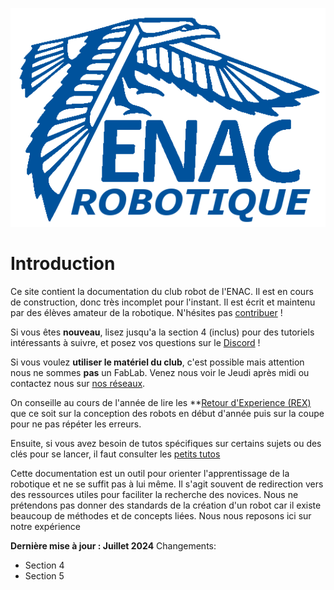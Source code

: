 <!-- 
<p align="center">
<img src="images/logo_IA.jpg"  alt="image" width="350" height="auto">
</p> -->
![](images/enac_robotique_logo.png "Bienvenu à l'ENAC Robotique !")

# Introduction

Ce site contient la documentation du club robot de l'ENAC. Il est en cours de construction, donc très incomplet pour l'instant. Il est écrit et maintenu par des élèves amateur de la robotique. N'hésites pas [contribuer](https://github.com/ENACRobotique/doc) !

Si vous êtes **nouveau**, lisez jusqu'a la section 4 (inclus) pour des tutoriels intéressants à suivre, et posez vos questions sur le [Discord](https://discord.com/invite/7sPZFxb) !

Si vous voulez **utiliser le matériel du club**, c'est possible mais attention nous ne sommes **pas** un FabLab. Venez nous voir le Jeudi après midi ou contactez nous sur [nos réseaux](organisation/contacts.md).

On conseille au cours de l'année de lire les **[Retour d'Experience (REX)](rex/asserv.md) que ce soit sur la conception des robots en début d'année puis sur la coupe pour ne pas répéter les erreurs.

Ensuite, si vous avez besoin de tutos spécifiques sur certains sujets ou des clés pour se lancer, il faut consulter les [petits tutos](petits_tutos/index.md)

Cette documentation est un outil pour orienter l'apprentissage de la robotique et ne se suffit pas à lui même. Il s'agit souvent de redirection vers des ressources utiles pour faciliter la recherche des novices. Nous ne prétendons pas donner des standards de la création d'un robot car il existe beaucoup de méthodes et de concepts liées. Nous nous reposons ici sur notre expérience



**Dernière mise à jour : Juillet 2024**
Changements:
+ Section 4
+ Section 5

<!-- Pour les programmeurs, consulter Tuto Code pour comprendre le principe. -->

<!-- Voici l'ordre de "lecture" du site :  -->
<!-- ![](images/Accueil.png) -->
